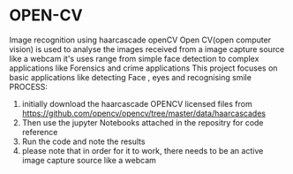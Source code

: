 # OPEN-CV
Image recognition using haarcascade openCV
Open CV(open computer vision) is used to analyse the images received from a image capture source like a webcam
it's uses range from simple face detection to complex applications like Forensics and crime applications
This project focuses on basic applications like detecting Face , eyes and recognising smile 
PROCESS:
  1. initially download the haarcascade OPENCV licensed files from https://github.com/opencv/opencv/tree/master/data/haarcascades
  2. Then use the jupyter Notebooks attached in the repositry for code reference
  3. Run the code and note the results
  4. please note that in order for it to work, there needs to be an active image capture source like a webcam
